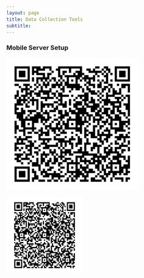 ```yaml
---
layout: page
title: Data Collection Tools
subtitle: 
---
```



<h3>Mobile Server Setup</h3>

![Qr](assets/img/kobo.jpg)

<img src="/assets/img/boil_kobo.jpg" width="200" height="200">
